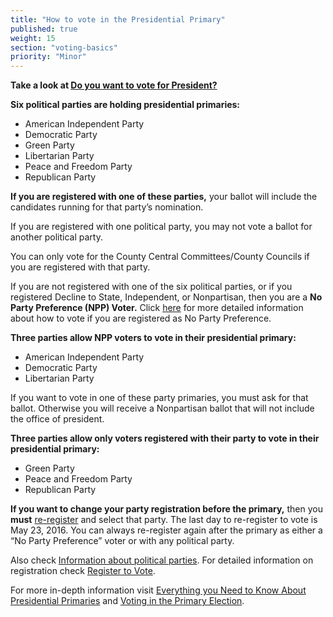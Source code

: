 ```yaml
---
title: "How to vote in the Presidential Primary"
published: true
weight: 15
section: "voting-basics"
priority: "Minor"
---
```


**Take a look at [Do you want to vote for President?](https://drive.google.com/file/d/0B0h2E_kd8S-LemNBUGhaWTZXamRqQnRXb1pNMXFjeVZ4eWJz/view?usp=sharing)**  

**Six political parties are holding presidential primaries:**    
- American Independent Party  
- Democratic Party  
- Green Party  
- Libertarian Party  
- Peace and Freedom Party  
- Republican Party  

**If you are registered with one of these parties,** your ballot will include the candidates running for that party’s nomination.  

If you are registered with one political party, you may not vote a ballot for another political party.  

You can only vote for the County Central Committees/County Councils if you are registered with that party.  

If you are not registered with one of the six political parties, or if you registered Decline to State, Independent, or Nonpartisan, then you are a **No Party Preference (NPP) Voter.** Click [here](#menu-item-how-do-i-vote-for-president-if-i-am-registered-as-no-party-preference?) for more detailed information about how to vote if you are registered as No Party Preference.  

**Three parties allow NPP voters to vote in their presidential primary:**  
- American Independent Party  
- Democratic Party  
- Libertarian Party  

If you want to vote in one of these party primaries, you must ask for that ballot.  Otherwise you will receive a Nonpartisan ballot that will not include the office of president.  

**Three parties allow only voters registered with their party to vote in their presidential primary:**  
- Green Party  
- Peace and Freedom Party  
- Republican Party  

**If you want to change your party registration before the primary,** then you **must** [re-register](http://registertovote.ca.gov/) and select that party. The last day to re-register to vote is May 23, 2016. You can always re-register again after the primary as either a “No Party Preference” voter or with any political party.  

Also check [Information about political parties](#menu-item-information-about-political-parties). For detailed information on registration check [Register to Vote](#section-register-to-vote).  

For more in-depth information visit [Everything you Need to Know About Presidential Primaries](http://lwv.org/blog/everything-you-need-know-about-presidential-primaries) and [Voting in the Primary Election](https://cavotes.org/vote/primary).  
